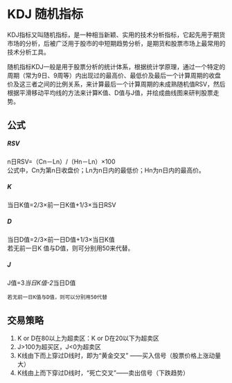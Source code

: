# KDJ  随机指标

KDJ指标又叫随机指标，是一种相当新颖、实用的技术分析指标，它起先用于期货市场的分析，后被广泛用于股市的中短期趋势分析，是期货和股票市场上最常用的技术分析工具。

随机指标KDJ一般是用于股票分析的统计体系，根据统计学原理，通过一个特定的周期（常为9日、9周等）内出现过的最高价、最低价及最后一个计算周期的收盘价及这三者之间的比例关系，来计算最后一个计算周期的未成熟随机值RSV，然后根据平滑移动平均线的方法来计算K值、D值与J值，并绘成曲线图来研判股票走势。

## 公式

##### RSV

n日RSV=（Cn－Ln）/（Hn－Ln）×100  
公式中，Cn为第n日收盘价；Ln为n日内的最低价；Hn为n日内的最高价。

##### K

当日K值=2/3×前一日K值+1/3×当日RSV

##### D

当日D值=2/3×前一日D值+1/3×当日K值     
若无前一日K 值与D值，则可分别用50来代替。

##### J

J值=3*当日K值-2*当日D值



`若无前一日K值与D值，则可以分别用50代替`

## 交易策略

1.  K or D在80以上为超卖区：K or D在20以下为超卖区    
2.   J>100为超买区，J<0为超卖区    
3.   K线由下而上穿过D线时，即为“黄金交叉” ——买入信号（股票价格上涨动量大）       
4.   K线由上而下穿过D线时，“死亡交叉”——卖出信号（下跌趋势） 

